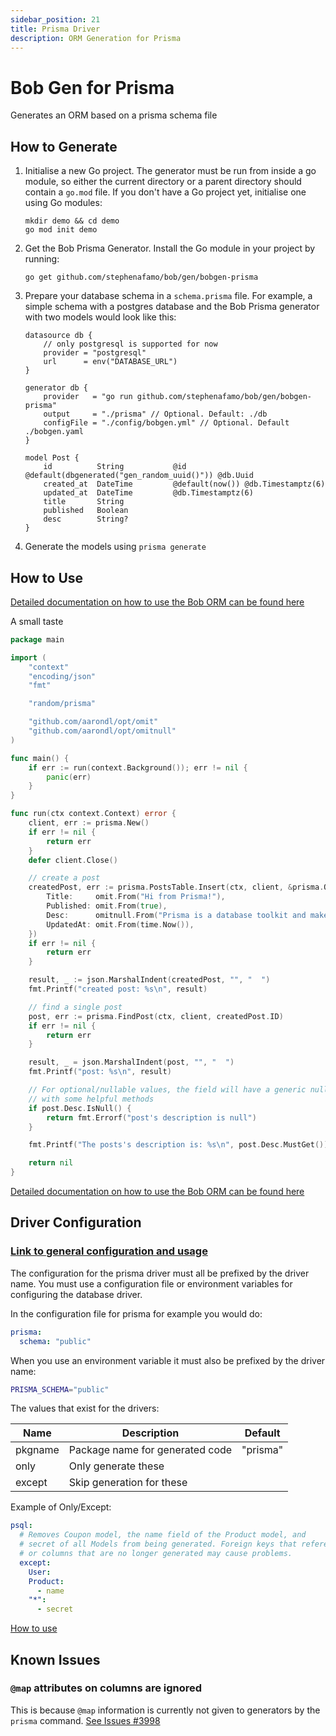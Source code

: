 ```yaml
---
sidebar_position: 21
title: Prisma Driver
description: ORM Generation for Prisma
---
```


# Bob Gen for Prisma

Generates an ORM based on a prisma schema file

## How to Generate

1. Initialise a new Go project. The generator must be run from inside a go module, so either the current directory or a parent directory should contain a `go.mod` file. If you don't have a Go project yet, initialise one using Go modules:

   ```shell script
   mkdir demo && cd demo
   go mod init demo
   ```

2. Get the Bob Prisma Generator. Install the Go module in your project by running:

   ```shell script
   go get github.com/stephenafamo/bob/gen/bobgen-prisma
   ```

3. Prepare your database schema in a `schema.prisma` file. For example, a simple schema with a postgres database and the Bob Prisma generator with two models would look like this:

   ```prisma
   datasource db {
       // only postgresql is supported for now
       provider = "postgresql"
       url      = env("DATABASE_URL")
   }

   generator db {
       provider   = "go run github.com/stephenafamo/bob/gen/bobgen-prisma"
       output     = "./prisma" // Optional. Default: ./db
       configFile = "./config/bobgen.yml" // Optional. Default ./bobgen.yaml
   }

   model Post {
       id          String           @id @default(dbgenerated("gen_random_uuid()")) @db.Uuid
       created_at  DateTime         @default(now()) @db.Timestamptz(6)
       updated_at  DateTime         @db.Timestamptz(6)
       title       String
       published   Boolean
       desc        String?
   }
   ```

4. Generate the models using `prisma generate`

## How to Use

[Detailed documentation on how to use the Bob ORM can be found here](./intro)

A small taste

```go
package main

import (
	"context"
	"encoding/json"
	"fmt"

	"random/prisma"

	"github.com/aarondl/opt/omit"
	"github.com/aarondl/opt/omitnull"
)

func main() {
	if err := run(context.Background()); err != nil {
		panic(err)
	}
}

func run(ctx context.Context) error {
	client, err := prisma.New()
	if err != nil {
		return err
	}
	defer client.Close()

	// create a post
	createdPost, err := prisma.PostsTable.Insert(ctx, client, &prisma.OptionalPost{
		Title:     omit.From("Hi from Prisma!"),
		Published: omit.From(true),
		Desc:      omitnull.From("Prisma is a database toolkit and makes databases easy."),
		UpdatedAt: omit.From(time.Now()),
	})
	if err != nil {
		return err
	}

	result, _ := json.MarshalIndent(createdPost, "", "  ")
	fmt.Printf("created post: %s\n", result)

	// find a single post
	post, err := prisma.FindPost(ctx, client, createdPost.ID)
	if err != nil {
		return err
	}

	result, _ = json.MarshalIndent(post, "", "  ")
	fmt.Printf("post: %s\n", result)

	// For optional/nullable values, the field will have a generic null wrapper
	// with some helpful methods
	if post.Desc.IsNull() {
		return fmt.Errorf("post's description is null")
	}

	fmt.Printf("The posts's description is: %s\n", post.Desc.MustGet())

	return nil
}
```

[Detailed documentation on how to use the Bob ORM can be found here](./intro)

## Driver Configuration

### [Link to general configuration and usage](./configuration)

The configuration for the prisma driver must all be prefixed by the driver name. You must use a configuration file or environment variables for configuring the database driver.

In the configuration file for prisma for example you would do:

```yaml
prisma:
  schema: "public"
```

When you use an environment variable it must also be prefixed by the driver name:

```sh
PRISMA_SCHEMA="public"
```

The values that exist for the drivers:

| Name    | Description                     | Default  |
| ------- | ------------------------------- | -------- |
| pkgname | Package name for generated code | "prisma" |
| only    | Only generate these             |          |
| except  | Skip generation for these       |          |

Example of Only/Except:

```yaml
psql:
  # Removes Coupon model, the name field of the Product model, and
  # secret of all Models from being generated. Foreign keys that reference tables
  # or columns that are no longer generated may cause problems.
  except:
    User:
    Product:
      - name
    "*":
      - secret
```

[How to use](..)

## Known Issues

### `@map` attributes on columns are ignored

This is because `@map` information is currently not given to generators by the `prisma` command. [See Issues #3998](https://github.com/prisma/prisma/issues/3998)
